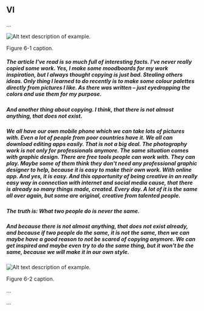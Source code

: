 ## VI

…

![Alt text description of example.](img/fig-6-1.png)

Figure 6-1 caption.

##### The article I've read is so much full of interesting facts. I've never really copied some work. Yes, I make some moodboards for my work inspiration, but I always thought copying is just bad. Stealing others ideas. Only thing I learned to do recently is to make some colour palettes directly from pictures I like. As there was written – just eyedropping the colors and use them for my purpose. 

##### And another thing about copying. I think, that there is not almost anything, that does not exist. 

##### We all have our own mobile phone which we can take lots of pictures with. Even a lot of people from poor countries have it. We all can download editing apps easily. That is not a big deal. The photography work is not only for professionals anymore. The same situation comes with graphic design. There are free tools people can work with. They can play. Maybe some of them think they don't need any professional graphic designer to help, because it is easy to make their own work. With online app. And yes, it is easy. And this opportunity of being creative in an really easy way in connection with internet and social media cause, that there is already so many things made, created. Every day. A lot of it is the same all over again, but some are original, creative from talented people.  

##### The truth is: What two people do is never the same. 

##### And because there is not almost anything, that does not exist already, and because if two people do the same, it is not the same, then we can maybe have a good reason to not be scared of copying anymore. We can get inspired and maybe even try to do the same thing, but it won't be the same, because we will make it in our own style.

![Alt text description of example.](img/fig-6-2.png)

Figure 6-2 caption.

…

…
